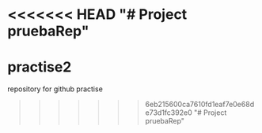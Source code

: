 <<<<<<< HEAD
"# Project pruebaRep" 
=======
# practise2
repository for github practise
>>>>>>> 6eb215600ca7610fd1eaf7e0e68de73d1fc392e0
"# Project pruebaRep" 
